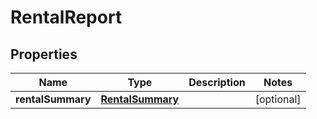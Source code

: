 

# RentalReport


## Properties

| Name | Type | Description | Notes |
|------------ | ------------- | ------------- | -------------|
|**rentalSummary** | [**RentalSummary**](RentalSummary.md) |  |  [optional] |



